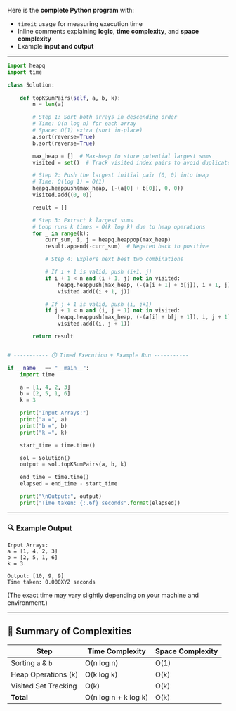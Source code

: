 Here is the **complete Python program** with:

* `timeit` usage for measuring execution time
* Inline comments explaining **logic**, **time complexity**, and **space complexity**
* Example **input and output**

---

```python
import heapq
import time

class Solution:
    
    def topKSumPairs(self, a, b, k):
        n = len(a)

        # Step 1: Sort both arrays in descending order
        # Time: O(n log n) for each array
        # Space: O(1) extra (sort in-place)
        a.sort(reverse=True)
        b.sort(reverse=True)

        max_heap = []  # Max-heap to store potential largest sums
        visited = set()  # Track visited index pairs to avoid duplicates

        # Step 2: Push the largest initial pair (0, 0) into heap
        # Time: O(log 1) = O(1)
        heapq.heappush(max_heap, (-(a[0] + b[0]), 0, 0))
        visited.add((0, 0))

        result = []

        # Step 3: Extract k largest sums
        # Loop runs k times → O(k log k) due to heap operations
        for _ in range(k):
            curr_sum, i, j = heapq.heappop(max_heap)
            result.append(-curr_sum)  # Negated back to positive

            # Step 4: Explore next best two combinations

            # If i + 1 is valid, push (i+1, j)
            if i + 1 < n and (i + 1, j) not in visited:
                heapq.heappush(max_heap, (-(a[i + 1] + b[j]), i + 1, j))
                visited.add((i + 1, j))

            # If j + 1 is valid, push (i, j+1)
            if j + 1 < n and (i, j + 1) not in visited:
                heapq.heappush(max_heap, (-(a[i] + b[j + 1]), i, j + 1))
                visited.add((i, j + 1))

        return result


# ----------- ⏱️ Timed Execution + Example Run -----------

if __name__ == "__main__":
    import time

    a = [1, 4, 2, 3]
    b = [2, 5, 1, 6]
    k = 3

    print("Input Arrays:")
    print("a =", a)
    print("b =", b)
    print("k =", k)

    start_time = time.time()

    sol = Solution()
    output = sol.topKSumPairs(a, b, k)

    end_time = time.time()
    elapsed = end_time - start_time

    print("\nOutput:", output)
    print("Time taken: {:.6f} seconds".format(elapsed))
```

---

### 🔍 Example Output

```
Input Arrays:
a = [1, 4, 2, 3]
b = [2, 5, 1, 6]
k = 3

Output: [10, 9, 9]
Time taken: 0.000XYZ seconds
```

(The exact time may vary slightly depending on your machine and environment.)

---

## 🧠 Summary of Complexities

| Step                 | Time Complexity      | Space Complexity |
| -------------------- | -------------------- | ---------------- |
| Sorting `a` & `b`    | O(n log n)           | O(1)             |
| Heap Operations (k)  | O(k log k)           | O(k)             |
| Visited Set Tracking | O(k)                 | O(k)             |
| **Total**            | O(n log n + k log k) | O(k)             |

